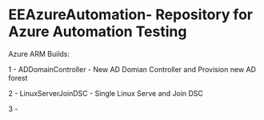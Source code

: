 # EEAzureAutomation- Repository for Azure Automation Testing

Azure ARM Builds:

1 - ADDomainController - New AD Domian Controller and Provision new AD forest 

2 - LinuxServerJoinDSC - Single Linux Serve and Join DSC

3 - 